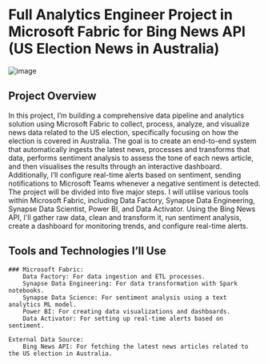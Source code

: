 # Full Analytics Engineer Project in Microsoft Fabric for Bing News API (US Election News in Australia)
![image](https://github.com/user-attachments/assets/11ce83b1-a3de-4a7d-b5bb-c72b047fbdbd)

## Project Overview

In this project, I’m building a comprehensive data pipeline and analytics solution using Microsoft Fabric to collect, process, analyze, and visualize news data related to the US election, specifically focusing on how the election is covered in Australia. The goal is to create an end-to-end system that automatically ingests the latest news, processes and transforms that data, performs sentiment analysis to assess the tone of each news article, and then visualises the results through an interactive dashboard. Additionally, I’ll configure real-time alerts based on sentiment, sending notifications to Microsoft Teams whenever a negative sentiment is detected.
The project will be divided into five major steps. I will utilise various tools within Microsoft Fabric, including Data Factory, Synapse Data Engineering, Synapse Data Scientist, Power BI, and Data Activator. Using the Bing News API, I'll gather raw data, clean and transform it, run sentiment analysis, create a dashboard for monitoring trends, and configure real-time alerts.

## Tools and Technologies I’ll Use

    ### Microsoft Fabric:
        Data Factory: For data ingestion and ETL processes.
        Synapse Data Engineering: For data transformation with Spark notebooks.
        Synapse Data Science: For sentiment analysis using a text analytics ML model.
        Power BI: For creating data visualizations and dashboards.
        Data Activator: For setting up real-time alerts based on sentiment.

    External Data Source:
        Bing News API: For fetching the latest news articles related to the US election in Australia.


